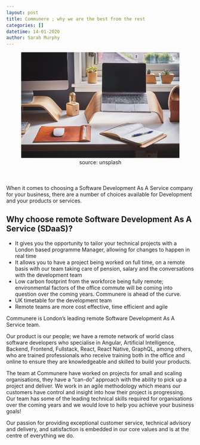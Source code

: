 ```yaml
---
layout: post
title: Communere ; why we are the best from the rest
categories: []
datetime: 14-01-2020
author: Sarah Murphy
---
```


<figure>
<img src="/images/remote_working.jpg" />
  <figcaption style="text-align: center;">source: unsplash</figcaption>
</figure>

When it comes to choosing a Software Development As A Service company for your business, there are a number of choices available for Development and your products or services.

## Why choose remote Software Development As A Service (SDaaS)?

- It gives you the opportunity to tailor your technical projects with a London based programme Manager, allowing for changes to happen in real time
- It allows you to have a project being worked on full time, on a remote basis with our team taking care of pension, salary and the conversations with the development team
- Low carbon footprint from the workforce being fully remote; environmental factors of the office commute will be coming into question over the coming years. Communere is ahead of the curve.
- UK timetable for the development team
- Remote teams are more cost effective, time efficient and agile

Communere is London’s leading remote Software Development As A Service team.

Our product is our people; we have a remote network of world class software developers who specialise in Angular, Artificial Intelligence, Backend, Frontend, Fullstack, React, React Native, GraphQL, among others, who are trained professionals who receive training both in the office and online to ensure they are knowledgeable and skilled to build your products.

The team at Communere have worked on projects for small and scaling organisations, they have a “can-do” approach with the ability to pick up a project and deliver. We work in an agile methodology which means our customers have control and insight into how their project is progressing. Our team has some of the leading technical skills required for organisations over the coming years and we would love to help you achieve your business goals!

Our passion for providing exceptional customer service, technical advisory and delivery, and satisfaction is embedded in our core values and is at the centre of everything we do.

